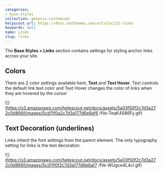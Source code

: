 ```yaml
---
categories:
- base-styles
collection: genesis-customizer
helpscout_url: https://docs.seothemes.com/article/211-links
keywords: null
name: Links
slug: links
---
```

The **Base Styles > Links** section contains settings for styling anchor links
across your site.

## Colors

There are 2 color settings available here, **Text** and **Text Hover**. Text
controls the default link text color and Text Hover changes the color of links
when they are hovered by the cursor

![](https://s3.amazonaws.com/helpscout.net/docs/assets/5a03f50f2c7d3a272c0d866f/images/5cd11f0a2c7d3a177d6e6af6
/file-TeqK4S86Fy.gif)

## Text Decoration (underlines)

Links inherit the font settings from the parent element. The only typography
setting for links is the text decoration.

![](https://s3.amazonaws.com/helpscout.net/docs/assets/5a03f50f2c7d3a272c0d866f/images/5cd11f0f2c7d3a177d6e6af7
/file-WUgce4L4cl.gif)


